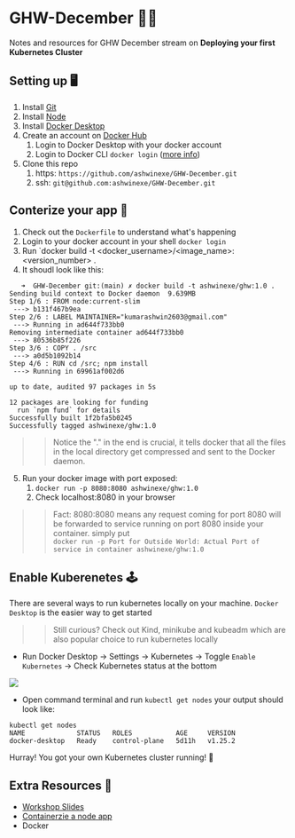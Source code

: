 # GHW-December 🎅🎅
Notes and resources for GHW December stream on **Deploying your first Kubernetes Cluster**

## Setting up 🖥️
1. Install [Git](https://git-scm.com/)
2. Install [Node](https://nodejs.org/en/download/)
3. Install [Docker Desktop](https://www.docker.com/products/docker-desktop/)
4. Create an account on [Docker Hub](https://hub.docker.com/)
   1. Login to Docker Desktop with your docker account 
   2. Login to Docker CLI `docker login` ([more info](https://docs.docker.com/engine/reference/commandline/login/))
5. Clone this repo 
   1. https: `https://github.com/ashwinexe/GHW-December.git`
   2. ssh: `git@github.com:ashwinexe/GHW-December.git`
   
## Conterize your app 🚀
1. Check out the `Dockerfile` to understand what's happening
2. Login to your docker account in your shell `docker login`
3. Run `docker build -t <docker_username>/<image_name>:<version_number> .
4. It shoudl look like this:
```
   ➜  GHW-December git:(main) ✗ docker build -t ashwinexe/ghw:1.0 .
Sending build context to Docker daemon  9.639MB
Step 1/6 : FROM node:current-slim
 ---> b131f467b9ea
Step 2/6 : LABEL MAINTAINER="kumarashwin2603@gmail.com"
 ---> Running in ad644f733bb0
Removing intermediate container ad644f733bb0
 ---> 80536b85f226
Step 3/6 : COPY . /src
 ---> a0d5b1092b14
Step 4/6 : RUN cd /src; npm install
 ---> Running in 69961af002d6

up to date, audited 97 packages in 5s

12 packages are looking for funding
  run `npm fund` for details
Successfully built 1f2bfa5b0245
Successfully tagged ashwinexe/ghw:1.0
```

>> Notice the "." in the end is crucial, it tells docker that all the files in the local directory get compressed and sent to the Docker daemon.

5. Run your docker image with port exposed:
   1. `docker run -p 8080:8080 ashwinexe/ghw:1.0`
   2. Check localhost:8080 in your browser

>> Fact:  8080:8080 means any request coming for port 8080 will be forwarded to service running on port 8080 inside your container. simply put  
 `docker run -p Port for Outside World: Actual Port of service in container ashwinexe/ghw:1.0`


## Enable Kuberenetes 🕹️
There are several ways to run kubernetes locally on your machine. `Docker Desktop` is the easier way to get started 

>> Still curious? Check out Kind, minikube and kubeadm which are also popular choice to run kubernetes locally

- Run Docker Desktop -> Settings -> Kubernetes -> Toggle `Enable Kubernetes` -> Check Kubernetes status at the bottom
   
![](https://i.imgur.com/oDYxGti.png)

- Open command terminal and run `kubectl get nodes` your output should look like:
```
kubectl get nodes
NAME             STATUS   ROLES           AGE     VERSION
docker-desktop   Ready    control-plane   5d11h   v1.25.2
```

Hurray! You got your own Kubernetes cluster running! 🥳

## Extra Resources 💃
- [Workshop Slides](https://docs.google.com/presentation/d/14xpFkT-ZIIsl-HyU1WMxmrKKzsK9WGdigfn0E72bQaU/edit?usp=sharing)
- [Containerzie a node app](https://nodejs.org/en/docs/guides/nodejs-docker-webapp/)
- Docker 